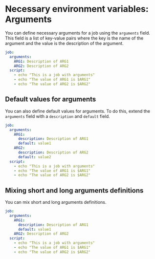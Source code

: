 # Necessary environment variables: Arguments

You can define necessary arguments for a job using the `arguments` field. This field is a list of key-value pairs where the key is the name of the argument and the value is the description of the argument.

```yaml
job:
  arguments:
    ARG1: Description of ARG1
    ARG2: Description of ARG2
  script:
    - echo "This is a job with arguments"
    - echo "The value of ARG1 is $ARG1"
    - echo "The value of ARG2 is $ARG2"
```

## Default values for arguments

You can also define default values for arguments. To do this, extend the `arguments` field with a `description` and `default` field. 

```yaml
job:
  arguments:
    ARG1:
      description: Description of ARG1
      default: value1
    ARG2: 
      description: Description of ARG2
      default: value2
  script:
    - echo "This is a job with arguments"
    - echo "The value of ARG1 is $ARG1"
    - echo "The value of ARG2 is $ARG2"
```

## Mixing short and long arguments definitions

You can mix short and long arguments definitions. 

```yaml
job:
  arguments:
    ARG1:
      description: Description of ARG1
      default: value1
    ARG2: Description of ARG2
  script:
    - echo "This is a job with arguments"
    - echo "The value of ARG1 is $ARG1"
    - echo "The value of ARG2 is $ARG2"
```
